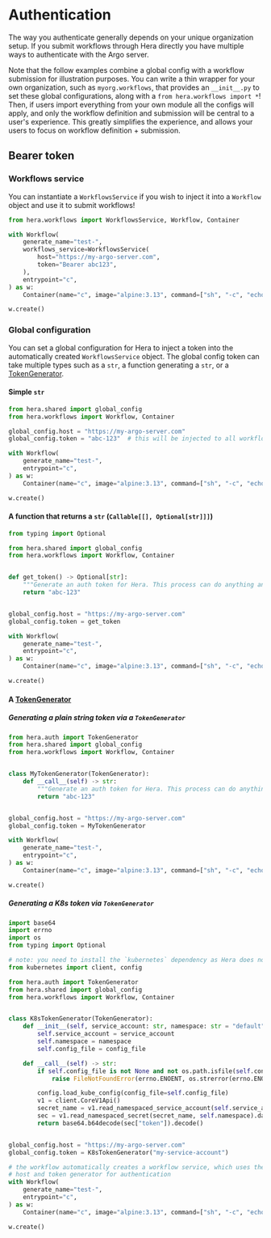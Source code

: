 # Authentication

The way you authenticate generally depends on your unique organization setup. If you submit workflows through Hera
directly you have multiple ways to authenticate with the Argo server.

Note that the follow examples combine a global config with a workflow submission for illustration purposes. You can
write a thin wrapper for your own organization, such as `myorg.workflows`, that provides an `__init__.py` to set these
global configurations, along with a `from hera.workflows import *`! Then, if users import everything from your own
module all the configs will apply, and only the workflow definition and submission will be central to a user's
experience. This greatly simplifies the experience, and allows your users to focus on workflow definition + submission.

## Bearer token

### Workflows service

You can instantiate a `WorkflowsService` if you wish to inject it into a `Workflow` object and use it to submit
workflows!

```python
from hera.workflows import WorkflowsService, Workflow, Container

with Workflow(
    generate_name="test-",
    workflows_service=WorkflowsService(
        host="https://my-argo-server.com",
        token="Bearer abc123",
    ),
    entrypoint="c",
) as w:
    Container(name="c", image="alpine:3.13", command=["sh", "-c", "echo hello world"])

w.create()
```

### Global configuration

You can set a global configuration for Hera to inject a token into the automatically created `WorkflowsService` object.
The global config token can take multiple types such as a `str`, a function generating a `str`, or a
[TokenGenerator](https://github.com/argoproj-labs/hera/blob/1762bbfcb9b186b62a152b69e04675434a4e76ea/src/hera/auth/__init__.py#L5).

#### Simple `str`

```python
from hera.shared import global_config
from hera.workflows import Workflow, Container

global_config.host = "https://my-argo-server.com"
global_config.token = "abc-123"  # this will be injected to all workflows' services for auth purposes!

with Workflow(
    generate_name="test-",
    entrypoint="c",
) as w:
    Container(name="c", image="alpine:3.13", command=["sh", "-c", "echo hello world"])

w.create()
```

#### A function that returns a `str` (`Callable[[], Optional[str]]]`)

```python
from typing import Optional

from hera.shared import global_config
from hera.workflows import Workflow, Container


def get_token() -> Optional[str]:
    """Generate an auth token for Hera. This process can do anything and generate a token however you need it to"""
    return "abc-123"


global_config.host = "https://my-argo-server.com"
global_config.token = get_token

with Workflow(
    generate_name="test-",
    entrypoint="c",
) as w:
    Container(name="c", image="alpine:3.13", command=["sh", "-c", "echo hello world"])

w.create()
```

#### A [TokenGenerator](https://github.com/argoproj-labs/hera/blob/1762bbfcb9b186b62a152b69e04675434a4e76ea/src/hera/auth/__init__.py#L22)

##### Generating a plain string token via a `TokenGenerator`

```python
from hera.auth import TokenGenerator
from hera.shared import global_config
from hera.workflows import Workflow, Container


class MyTokenGenerator(TokenGenerator):
    def __call__(self) -> str:
        """Generate an auth token for Hera. This process can do anything and generate a token however you need it to"""
        return "abc-123"


global_config.host = "https://my-argo-server.com"
global_config.token = MyTokenGenerator

with Workflow(
    generate_name="test-",
    entrypoint="c",
) as w:
    Container(name="c", image="alpine:3.13", command=["sh", "-c", "echo hello world"])

w.create()
```

##### Generating a K8s token via `TokenGenerator`

```python
import base64
import errno
import os
from typing import Optional

# note: you need to install the `kubernetes` dependency as Hera does not provide this
from kubernetes import client, config

from hera.auth import TokenGenerator
from hera.shared import global_config
from hera.workflows import Workflow, Container


class K8sTokenGenerator(TokenGenerator):
    def __init__(self, service_account: str, namespace: str = "default", config_file: Optional[str] = None) -> None:
        self.service_account = service_account
        self.namespace = namespace
        self.config_file = config_file

    def __call__(self) -> str:
        if self.config_file is not None and not os.path.isfile(self.config_file):
            raise FileNotFoundError(errno.ENOENT, os.strerror(errno.ENOENT), self.config_file)

        config.load_kube_config(config_file=self.config_file)
        v1 = client.CoreV1Api()
        secret_name = v1.read_namespaced_service_account(self.service_account, self.namespace).secrets[0].name
        sec = v1.read_namespaced_secret(secret_name, self.namespace).data
        return base64.b64decode(sec["token"]).decode()


global_config.host = "https://my-argo-server.com"
global_config.token = K8sTokenGenerator("my-service-account")

# the workflow automatically creates a workflow service, which uses the global config
# host and token generator for authentication
with Workflow(
    generate_name="test-",
    entrypoint="c",
) as w:
    Container(name="c", image="alpine:3.13", command=["sh", "-c", "echo hello world"])

w.create()
```